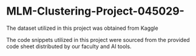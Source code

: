 # MLM-Clustering-Project-045029-

The dataset utilized in this project was obtained from Kaggle

The code snippets utilized in this project were sourced from the provided code sheet distributed by our faculty and AI tools.
